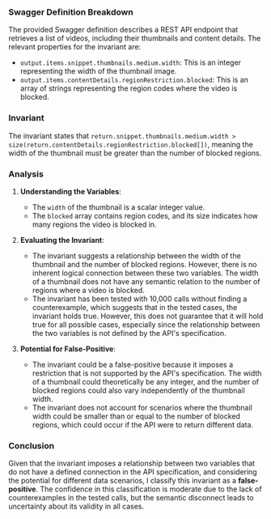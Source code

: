 ### Swagger Definition Breakdown
The provided Swagger definition describes a REST API endpoint that retrieves a list of videos, including their thumbnails and content details. The relevant properties for the invariant are:
- `output.items.snippet.thumbnails.medium.width`: This is an integer representing the width of the thumbnail image.
- `output.items.contentDetails.regionRestriction.blocked`: This is an array of strings representing the region codes where the video is blocked.

### Invariant
The invariant states that `return.snippet.thumbnails.medium.width > size(return.contentDetails.regionRestriction.blocked[])`, meaning the width of the thumbnail must be greater than the number of blocked regions.

### Analysis
1. **Understanding the Variables**:
   - The `width` of the thumbnail is a scalar integer value.
   - The `blocked` array contains region codes, and its size indicates how many regions the video is blocked in.

2. **Evaluating the Invariant**:
   - The invariant suggests a relationship between the width of the thumbnail and the number of blocked regions. However, there is no inherent logical connection between these two variables. The width of a thumbnail does not have any semantic relation to the number of regions where a video is blocked.
   - The invariant has been tested with 10,000 calls without finding a counterexample, which suggests that in the tested cases, the invariant holds true. However, this does not guarantee that it will hold true for all possible cases, especially since the relationship between the two variables is not defined by the API's specification.

3. **Potential for False-Positive**:
   - The invariant could be a false-positive because it imposes a restriction that is not supported by the API's specification. The width of a thumbnail could theoretically be any integer, and the number of blocked regions could also vary independently of the thumbnail width.
   - The invariant does not account for scenarios where the thumbnail width could be smaller than or equal to the number of blocked regions, which could occur if the API were to return different data.

### Conclusion
Given that the invariant imposes a relationship between two variables that do not have a defined connection in the API specification, and considering the potential for different data scenarios, I classify this invariant as a **false-positive**. The confidence in this classification is moderate due to the lack of counterexamples in the tested calls, but the semantic disconnect leads to uncertainty about its validity in all cases.
